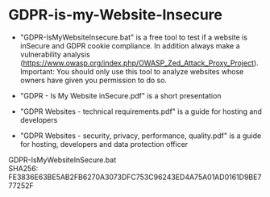 # GDPR-is-my-Website-Insecure


- "GDPR-IsMyWebsiteInsecure.bat" is a free tool to test if a website is inSecure and GDPR cookie compliance. In addition always make a vulnerability analysis (https://www.owasp.org/index.php/OWASP_Zed_Attack_Proxy_Project).
Important: You should only use this tool to analyze websites whose owners have given you permission to do so.

- "GDPR - Is My Website inSecure.pdf" is a short presentation

- "GDPR Websites - technical requirements.pdf" is a guide for hosting and developers

- "GDPR Websites - security, privacy, performance, quality.pdf" is a guide for hosting, developers and data protection officer



GDPR-IsMyWebsiteInSecure.bat  
SHA256: FE3836E63BE5AB2FB6270A3073DFC753C96243ED4A75A01AD0161D9BE777252F
